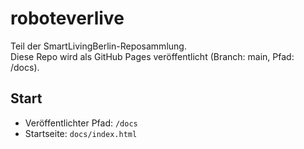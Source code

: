 # roboteverlive
Teil der SmartLivingBerlin-Reposammlung.  
Diese Repo wird als GitHub Pages veröffentlicht (Branch: main, Pfad: /docs).

## Start
- Veröffentlichter Pfad: `/docs`
- Startseite: `docs/index.html`

